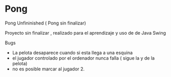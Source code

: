 # Pong
Pong Unfininished ( Pong sin finalizar)

Proyecto sin finalizar , realizado para el aprendizaje y uso de de Java Swing

Bugs

- La pelota desaparece cuando si esta llega a una esquina
- el jugador controlado por el ordenador nunca falla ( sigue la y de la pelota)
- no es posible marcar al jugador 2.
